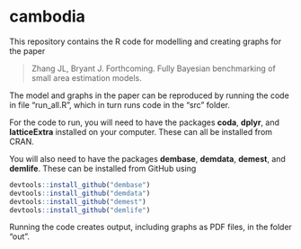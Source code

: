 
<!-- README.md is generated from README.Rmd. Please edit that file -->

# cambodia

This repository contains the R code for modelling and creating graphs
for the paper

> Zhang JL, Bryant J. Forthcoming. Fully Bayesian benchmarking of small
> area estimation models.

The model and graphs in the paper can be reproduced by running the code
in file “run\_all.R”, which in turn runs code in the “src” folder.

For the code to run, you will need to have the packages **coda**,
**dplyr**, and **latticeExtra** installed on your computer. These can
all be installed from CRAN.

You will also need to have the packages **dembase**, **demdata**,
**demest**, and **demlife**. These can be installed from GitHub using

``` r
devtools::install_github("dembase")
devtools::install_github("demdata")
devtools::install_github("demest")
devtools::install_github("demlife")
```

Running the code creates output, including graphs as PDF files, in the
folder “out”.
